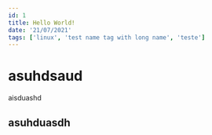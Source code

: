 ```yaml
---
id: 1
title: Hello World!
date: '21/07/2021'
tags: ['linux', 'test name tag with long name', 'teste']
---
```


# asuhdsaud
aisduashd

## asuhduasdh
